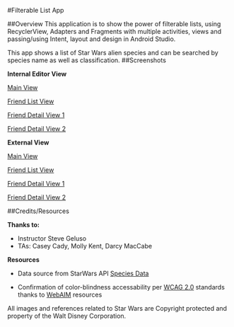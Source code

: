 #Filterable List App

##Overview
This application is to show the power of filterable lists, using RecyclerView, Adapters and Fragments with multiple activities, views and passing/using Intent, layout and design in Android Studio.

This app shows a list of Star Wars alien species and can be searched by species name as well as classification.
##Screenshots

**Internal Editor View**

[Main View](screenshots/mainview_screenshot.png)

[Friend List View](screenshots/friendlistview_screenshot.png)

[Friend Detail View 1](/Users/sooz/codefellows/401Java/Labs/27-facebook-lite/screenshots/firstdetailview_screenshot.png)

[Friend Detail View 2](/Users/sooz/codefellows/401Java/Labs/27-facebook-lite/screenshots/seconddetailview_screenshot.png)


**External View**

[Main View](https://github.com/FavoredFortune/27-facebook-lite/blob/master/screenshots/mainview_screenshot.png)

[Friend List View](shttps://github.com/FavoredFortune/27-facebook-lite/blob/master/screenshots/friendlistview_screenshot.png)

[Friend Detail View 1](https://github.com/FavoredFortune/27-facebook-lite/blob/master/screenshots/firstdetailview_screenshot.png)

[Friend Detail View 2](https://github.com/FavoredFortune/27-facebook-lite/blob/master/screenshots/seconddetailview_screenshot.png)

##Credits/Resources

__Thanks to:__

- Instructor Steve Geluso
- TAs: Casey Cady, Molly Kent, Darcy MacCabe



__Resources__

- Data source from StarWars API [Species Data](https://swapi.co/api/species)

- Confirmation of color-blindness accessability per [WCAG 2.0](http://www.w3.org/TR/WCAG20/) standards thanks to [WebAIM](https://webaim.org/resources/contrastchecker/) resources

All images and references related to Star Wars are Copyright protected and property of the Walt Disney Corporation.